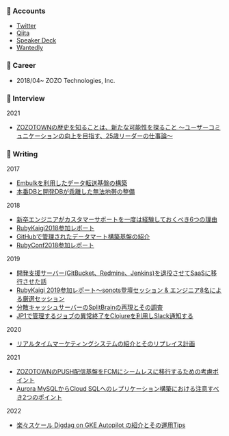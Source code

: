 ### 🙋‍ ️Accounts
- [Twitter](https://twitter.com/katsuyan121)
- [Qiita](https://qiita.com/katsuyan)
- [Speaker Deck](https://speakerdeck.com/katsuyan)
- [Wantedly](https://www.wantedly.com/id/katsuyan)

### 🏢 Career

- 2018/04~ ZOZO Technologies, Inc.

### 🎤 Interview
2021
- [ZOZOTOWNの歴史を知ることは、新たな可能性を探ること 〜ユーザーコミュニケーションの向上を目指す、25歳リーダーの仕事論〜](https://technote.zozo.com/n/n8cf690b221c8)

### 📝 Writing
2017
- [Embulkを利用したデータ転送基盤の構築](https://techblog.zozo.com/entry/embulk_data_transfer)
- [本番DBと開発DBが乖離した無法地帯の整備](https://techblog.zozo.com/entry/refactoring_iqon_db)

2018
- [新卒エンジニアがカスタマーサポートを一度は経験しておくべき6つの理由](https://techblog.zozo.com/entry/customer_support_training_2018)
- [RubyKaigi2018参加レポート](https://techblog.zozo.com/entry/rubykaigi2018)
- [GitHubで管理されたデータマート構築基盤の紹介](https://techblog.zozo.com/entry/datamart_on_github)
- [RubyConf2018参加レポート](https://techblog.zozo.com/entry/ruby_conf2018)

2019
- [開発支援サーバー(GitBucket、Redmine、Jenkins)を退役させてSaaSに移行させた話](https://techblog.zozo.com/entry/change_dev_tools)
- [RubyKaigi 2019参加レポート〜sonots登壇セッション & エンジニア8名による厳選セッション](https://techblog.zozo.com/entry/rubykaigi2019)
- [分散キャッシュサーバーのSplitBrainの再現とその調査](https://techblog.zozo.com/entry/jdg_splitbrain)
- [JP1で管理するジョブの異常終了をClojureを利用しSlack通知する](https://techblog.zozo.com/entry/jp1_to_slack_in_clojure)

2020
- [リアルタイムマーケティングシステムの紹介とそのリプレイス計画](https://techblog.zozo.com/entry/real-time-marketing-system)

2021
- [ZOZOTOWNのPUSH配信基盤をFCMにシームレスに移行するための考慮ポイント](https://techblog.zozo.com/entry/migrate-push-notification-to-fcm)
- [Aurora MySQLからCloud SQLへのレプリケーション構築における注意すべき2つのポイント](https://techblog.zozo.com/entry/replicate-from-aurora-mysql-to-cloud-sql)

2022
- [楽々スケール Digdag on GKE Autopilot の紹介とその運用Tips](https://techblog.zozo.com/entry/digdag-on-gke-autopilot)
